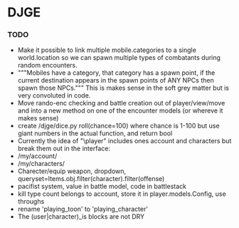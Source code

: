 DJGE
====

### TODO
* Make it possible to link multiple mobile.categories to a single world.location so we can spawn
 multiple types of combatants during random encounters.
* """Mobiles have a category, that category has a spawn point, if the current destination appears in the spawn points
  of ANY NPCs then spawn those NPCs.""" This is makes sense in the soft grey matter but is very convoluted in code.
* Move rando-enc checking and battle creation out of player/view/move and into a new method on one of the
  encounter models (or whereve it makes sense)
* create /djge/dice.py roll(chance=100) where chance is 1-100 but use giant numbers in the actual function,
  and return bool
* Currently the idea of "\player\" includes ones account and characters but break them out in the interface:
* /my/account/
* /my/characters/
* Charecter/equip weapon, dropdown, queryset=Items.obj.filter(character).filter(offense)
* pacifist system, value in battle model, code in battlestack
* kill type count belongs to account, store it in player.models.Config, use throughs
* rename 'playing_toon' to 'playing_character'
* The (user|character)_is blocks are not DRY
